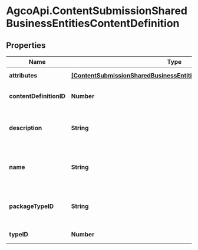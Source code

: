 # AgcoApi.ContentSubmissionSharedBusinessEntitiesContentDefinition

## Properties

Name | Type | Description | Notes
------------ | ------------- | ------------- | -------------
**attributes** | [**[ContentSubmissionSharedBusinessEntitiesContentDefinitionAttribute]**](ContentSubmissionSharedBusinessEntitiesContentDefinitionAttribute.md) | Attributes of this ContentDefinition | [optional] 
**contentDefinitionID** | **Number** | The ID of this content definition. | [optional] 
**description** | **String** | The description used on the package type in the AGCO Update System | 
**name** | **String** | The name of this content. Name must be valid for Attribute on PackageType. | [optional] 
**packageTypeID** | **String** | Read Only. The ID of the package type used for this content. | [optional] 
**typeID** | **Number** | The type of content. | [optional] 


